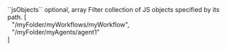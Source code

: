 <tr>
<td>``jsObjects``</td>
<td>optional, array</td>
<td>Filter collection of JS objects specified by its path.</td>
<td> [
  <div style="padding-left:10px;">"/myFolder/myWorkflows/myWorkflow",</div>
  <div style="padding-left:10px;">"/myFolder/myAgents/agent1"</div>
  ]</td>
<td></td>
</tr>
